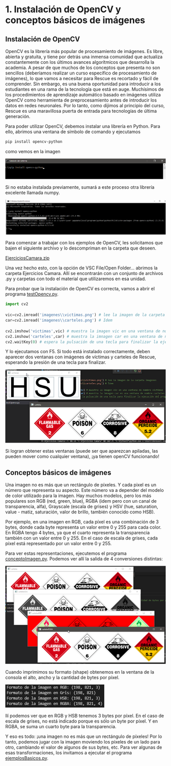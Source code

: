 # 1. Instalación de OpenCV y conceptos básicos de imágenes

## Instalación de OpenCV

OpenCV es la librería más popular de procesamiento de imágenes. Es libre, abierta y gratuita, y tiene por detrás una inmensa comunidad que actualiza constantemente con los últimos avances algorítmicos que desarrolla la academia. A pesar de que muchos de los conceptos que presenta no son sencillos (deberíamos realizar un curso específico de procesamiento de imágenes), lo que vamos a necesitar para Rescue es recortado y fácil de comprender. Sin embargo, es una buena oportunidad para introducir a los estudiantes en una rama de la tecnología que está en auge. Muchísimos de los procedimientos de aprendizaje automático basado en imágenes utiliza OpenCV como herramienta de preprocesamiento antes de introducir los datos en redes neuronales. Por lo tanto, como dijimos al principio del curso, Rescue es una maravillosa puerta de entrada para tecnologías de última generación.

Para poder utilizar OpenCV, debemos instalar una librería en Python. Para ello, abrimos una ventana de símbolo de comando y ejecutamos

```bash
pip install opencv-python
```

como vemos en la imagen

![](01_Instalacion/imgs/img1.png)

Si no estaba instalada previamente, sumará a este proceso otra librería excelente llamada numpy.

![](01_Instalacion/imgs/img2.png)

Para comenzar a trabajar con los ejemplos de OpenCV, les solicitamos que bajen el siguiente archivo y lo descompriman en la carpeta que deseen. 

[EjerciciosCamara.zip](01_Instalacion/EjerciciosCamara.zip)

Una vez hecho esto, con la opción de VSC File/Open Folder… abrimos la carpeta Ejercicios Camara. Allí se encontrarán con un conjunto de archivos .py y carpetas con todo el material que utilizaremos en esa unidad.

Para probar que la instalación de OpenCV es correcta, vamos a abrir el programa [testOpencv.py](01_Instalacion/testOpencv.py).

```python	
import cv2

vic=cv2.imread('imagenes\\victimas.png') # lee la imagen de la carpeta imagenes
car=cv2.imread('imagenes\\carteles.png') # Idem

cv2.imshow('victimas',vic) # muestra la imagen vic en una ventana de nombre victimas
cv2.imshow('carteles',car) # muestra la imnagen car en una ventana de nombre carteles
cv2.waitKey(0) # espera la pulsación de una tecla para finalizar la ejecución del programa
```
Y lo ejecutamos con F5. Si todo está instalado correctamente, deben aparecer dos ventanas con imágenes de víctimas y carteles de Rescue, esperando la presión de una tecla para finalizar.

![](01_Instalacion/imgs/img4.png)

Si logran obtener estas ventanas (puede ser que aparezcan apiladas, las pueden mover como cualquier ventana), ¡ya tienen openCV funcionando!

## Conceptos básicos de imágenes

Una imagen no es más que un rectángulo de píxeles. Y cada pixel es un número que representa su aspecto. Este número va a depender del modelo de color utilizado para la imagen. Hay muchos modelos, pero los más populares son RGB (red, green, blue), RGBA (idem pero con un canal de transparencia, alfa), Grayscale (escala de grises) y HSV (hue, saturation, value - matiz, saturación, valor de brillo, también conocido como HSB).

Por ejemplo, en una imagen en RGB, cada píxel es una combinación de 3 bytes, donde cada byte representa un valor entre 0 y 255 para cada color. En RGBA tengo 4 bytes, ya que el cuarto representa la transparencia también con un valor entre 0 y 255. En el caso de escala de grises, cada píxel está representado por un valor entre 0 y 255.

Para ver estas representaciones, ejecutemos el programa [conceptoImagen.py](01_Instalacion\conceptoImagen.py). Podemos ver allí la salida de 4 conversiones distintas:

![](01_Instalacion/imgs/img5.png)

Cuando imprimimos su formato (shape) obtenemos en la ventana de la consola el alto, ancho y la cantidad de bytes por píxel.

![](01_Instalacion/imgs/img6.png)

llí podemos ver que en RGB y HSB tenemos 3 bytes por píxel. En el caso de escala de grises, no está indicado porque es sólo un byte por píxel. Y en RGBA, se suma un cuarto byte para la transparencia.


Y eso es todo: ¡una imagen no es más que un rectángulo de píxeles! Por lo tanto, podemos jugar con la imagen moviendo los píxeles de un lado para otro, cambiando el valor de algunos de sus bytes, etc. Para ver algunas de esas transformaciones, los invitamos a ejecutar el programa [ejemplosBasicos.py]((01_Instalacion\ejemplosBasicos.py)).